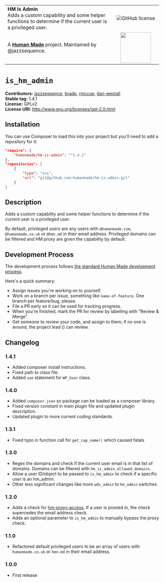 <table width="100%">
	<tr>
		<td align="left" width="70%">
			<strong>HM Is Admin</strong><br />
			Adds a custom capability and some helper functions to determine if the current user is a privileged user.
		</td>
		<td align="center" width="30%">
			<img src="https://img.shields.io/badge/license-GPLv2-blue.svg" alt="GitHub license" />
		</td>
	</tr>
	<tr>
		<td>
			A <strong><a href="https://hmn.md/">Human Made</a></strong> project. Maintained by @jazzsequence.
		</td>
		<td align="center" width="30%">
			<img src="https://hmn.md/content/themes/hmnmd/assets/images/hm-logo.svg" width="100" />
		</td>
	</tr>
</table>

# `is_hm_admin` #
**Contributors:**      [jazzsequence](https://github.com/jazzsequence), [bradp](https://github.com/bradp), [rmccue](https://github.com/rmccue), [dan-westall](https://github.com/dan-westall)  
**Stable tag:**        1.4.1  
**License:**           GPLv2  
**License URI:**       http://www.gnu.org/licenses/gpl-2.0.html

## Installation ##

You can use Composer to load this into your project but you'll need to add a repository for it:

```json
"require": {
	"humanmade/hm-is-admin": "^1.4.1"
},
"repositories": [
	{
		"type": "vcs",
		"url": "git@github.com:humanmade/hm-is-admin.git"
	}
]
```

## Description ##

Adds a custom capability and some helper functions to determine if the current user is a privileged user.
  
By default, privileged users are any users with `@humanmade.com`, `@humanmade.co.uk` or `@hmn.md` in their email address. Privileged domains can be filtered and HM proxy are given the capability by default.

## Development Process

The development process follows [the standard Human Made development process](http://engineering.hmn.md/how-we-work/process/development/).

Here's a quick summary:

* Assign issues you're working on to yourself.
* Work on a branch per issue, something like `name-of-feature`. One branch per feature/bug, please.
* File a PR early so it can be used for tracking progress.
* When you're finished, mark the PR for review by labelling with "Review &amp; Merge".
* Get someone to review your code, and assign to them; if no one is around, the project lead () can review.

## Changelog ##

### 1.4.1 ###
* Added composer install instructions.
* Fixed path to class file.
* Added `use` statement for `WP_User` class.

### 1.4.0 ###
* Added `composer.json` so package can be loaded as a composer library.
* Fixed version constant in main plugin file and updated plugin description.
* Updated plugin to more current coding standards.

### 1.3.1 ###
* Fixed typo in function call for `get_cap_name()` which caused fatals

### 1.3.0 ###
* Regex the domains and check if the current user email is in that list of domains. Domains can be filtered with `hm_is_admin_allowed_domains`.
* Allow a user ID/object to be passed to `is_hm_admin` to check if a specific user is an hm_admin.
* Other less significant changes like more `wds_admin` to `hm_admin` switches.

### 1.2.0 ###
* Adds a check for [hm-proxy-access](https://github.com/humanmade/hm-proxy-access). If a user is proxied in, the check  supercedes the email address check.
* Adds an optional parameter to `is_hm_admin` to manually bypass the proxy check.

### 1.1.0 ###
* Refactored default privileged users to be an array of users with `humanmade.co.uk` or `hmn.md` in their email address.

### 1.0.0 ###
* First release
